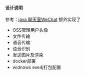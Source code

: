 #### 设计说明
参考：[java 聊天室WeChat](http://www.cnblogs.com/Dyleaf/p/7955145.html) 
额外实现了
* OSS管理用户头像
* 文件传输
* 语音传输
* 语音识别
* 发送图片及渲染
* docker部署
* widnows exe4j打包配置
